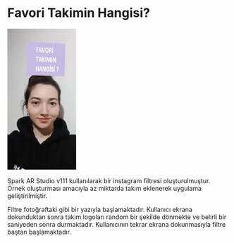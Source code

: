 # Favori Takimin Hangisi?

![GitHub Logo](/spor.jfif)

Spark AR Studio v111 kullanılarak bir instagram filtresi oluşturulmuştur. Örnek oluşturması amacıyla az miktarda takım eklenerek uygulama geliştirilmiştir. 

Filtre fotoğraftaki gibi bir yazıyla başlamaktadır. Kullanıcı ekrana dokunduktan sonra takım logoları random bir şekilde dönmekte ve belirli bir saniyeden sonra durmaktadır. Kullanıcının tekrar ekrana dokunmasıyla filtre baştan başlamaktadır.
